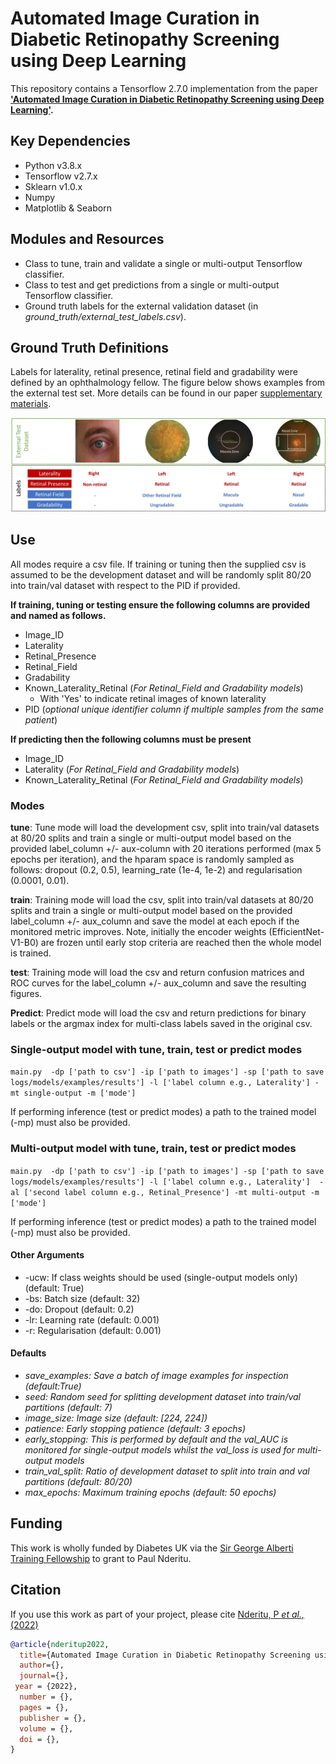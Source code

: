 # Automated Image Curation in Diabetic Retinopathy Screening using Deep Learning
This repository contains a Tensorflow 2.7.0 implementation from the paper
**['Automated Image Curation in Diabetic Retinopathy Screening using Deep Learning']().**

## Key Dependencies
   - Python v3.8.x
   - Tensorflow v2.7.x
   - Sklearn v1.0.x
   - Numpy
   - Matplotlib & Seaborn

## Modules and Resources
*  Class to tune, train and validate a single or multi-output Tensorflow classifier.
*  Class to test and get predictions from a single or multi-output Tensorflow classifier.
*  Ground truth labels for the external validation dataset (in *ground_truth/external_test_labels.csv*).

## Ground Truth Definitions
Labels for laterality, retinal presence, retinal field and gradability were defined by an ophthalmology fellow.
The figure below shows examples from the external test set. More details can be found in our paper [supplementary materials]().

![fig](ground_truth/gt_definitions.jpg )

## Use
All modes require a csv file. If training or tuning then the supplied csv is assumed to be the 
development dataset and will be randomly split 80/20 into train/val dataset with respect to the PID if provided.

**If training, tuning or testing ensure the following columns are provided and named as follows.**
- Image_ID
- Laterality 
- Retinal_Presence
- Retinal_Field 
- Gradability 
- Known_Laterality_Retinal (*For Retinal_Field and Gradability models*)
   - With 'Yes' to indicate retinal images of known laterality
- PID (*optional unique identifier column if multiple samples from the same patient*)


**If predicting then the following columns must be present**
- Image_ID
- Laterality (*For Retinal_Field and Gradability models*)
- Known_Laterality_Retinal (*For Retinal_Field and Gradability models*)

### Modes
**tune**: Tune mode will load the development csv, split into train/val datasets at 80/20 splits and train a single 
or multi-output model based on the provided label_column +/- aux-column with 20 iterations performed 
(max 5 epochs per iteration), and the hparam space is randomly sampled as follows: 
dropout (0.2, 0.5), learning_rate (1e-4, 1e-2) and regularisation (0.0001, 0.01).

**train**: Training mode will load the csv, split into train/val datasets at 80/20 splits and train a single 
or multi-output model based on the provided label_column +/- aux_column and save the model at each epoch if the 
monitored metric improves. Note, initially the encoder weights (EfficientNet-V1-B0) are frozen until early stop criteria 
are reached then the whole model is trained.

**test**: Training mode will load the csv and return confusion matrices and ROC curves for the label_column +/- 
aux_column and save the resulting figures.

**Predict**: Predict mode will load the csv and return predictions for binary labels or the argmax index for 
multi-class labels saved in the original csv.

### Single-output model with tune, train, test or predict modes
```main.py  -dp ['path to csv'] -ip ['path to images'] -sp ['path to save logs/models/examples/results'] -l ['label column e.g., Laterality'] -mt single-output -m ['mode']```

If performing inference (test or predict modes) a path to the trained model (-mp) must also be provided.

### Multi-output model with tune, train, test or predict modes
```main.py  -dp ['path to csv'] -ip ['path to images'] -sp ['path to save logs/models/examples/results'] -l ['label column e.g., Laterality']  -al ['second label column e.g., Retinal_Presence'] -mt multi-output -m ['mode']```

If performing inference (test or predict modes) a path to the trained model (-mp) must also be provided.

#### Other Arguments
- -ucw: If class weights should be used (single-output models only) (default: True)
- -bs: Batch size (default: 32)
- -do: Dropout (default: 0.2)
- -lr: Learning rate (default: 0.001)
- -r: Regularisation (default: 0.001)

#### Defaults
- *save_examples: Save a batch of image examples for inspection (default:True)*
- *seed: Random seed for splitting development dataset into train/val partitions (default: 7)* 
- *image_size: Image size (default: [224, 224])*
- *patience: Early stopping patience (default: 3 epochs)*
- *early_stopping: This is performed by default and the val_AUC is monitored for single-output models whilst the 
  val_loss is used for multi-output models*
- *train_val_split: Ratio of development dataset to split into train and val partitions (default: 80/20)*  
- *max_epochs: Maximum training epochs (default: 50 epochs)*

## Funding
This work is wholly funded by Diabetes UK via the [Sir George Alberti Training Fellowship](https://www.diabetes.org.uk/research/our-research-projects/london/nderitu-ai-retinopathy) to grant to Paul Nderitu.

## Citation
If you use this work as part of your project, please cite [Nderitu, P *et al.,* (2022)]()

```bibtex
@article{nderitup2022,
  title={Automated Image Curation in Diabetic Retinopathy Screening using Deep Learning},
  author={},
  journal={},
 year = {2022},
  number = {},
  pages = {},
  publisher = {},
  volume = {},
  doi = {},
}